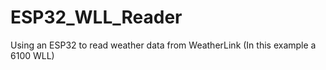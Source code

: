 # ESP32_WLL_Reader
Using an ESP32 to read weather data from WeatherLink (In this example a 6100 WLL)
